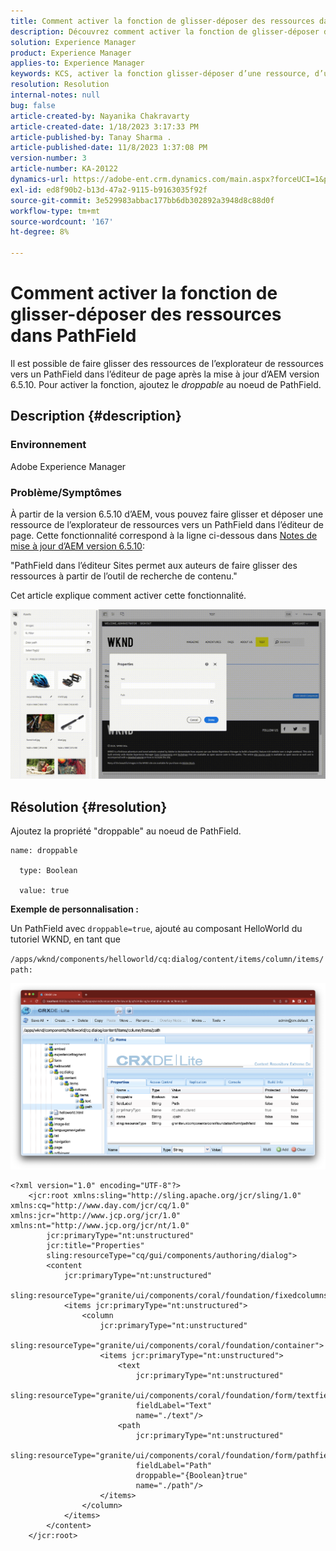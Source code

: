 ```yaml
---
title: Comment activer la fonction de glisser-déposer des ressources dans PathField
description: Découvrez comment activer la fonction de glisser-déposer des ressources dans PathField de l’éditeur de page.
solution: Experience Manager
product: Experience Manager
applies-to: Experience Manager
keywords: KCS, activer la fonction glisser-déposer d’une ressource, d’un champ de chemin, d’un AEM, de l’éditeur de page
resolution: Resolution
internal-notes: null
bug: false
article-created-by: Nayanika Chakravarty
article-created-date: 1/18/2023 3:17:33 PM
article-published-by: Tanay Sharma .
article-published-date: 11/8/2023 1:37:08 PM
version-number: 3
article-number: KA-20122
dynamics-url: https://adobe-ent.crm.dynamics.com/main.aspx?forceUCI=1&pagetype=entityrecord&etn=knowledgearticle&id=ac3fab38-4397-ed11-aad1-6045bd006b4b
exl-id: ed8f90b2-b13d-47a2-9115-b9163035f92f
source-git-commit: 3e529983abbac177bb6db302892a3948d8c88d0f
workflow-type: tm+mt
source-wordcount: '167'
ht-degree: 8%

---
```


# Comment activer la fonction de glisser-déposer des ressources dans PathField


Il est possible de faire glisser des ressources de l’explorateur de ressources vers un PathField dans l’éditeur de page après la mise à jour d’AEM version 6.5.10. Pour activer la fonction, ajoutez le *droppable* au noeud de PathField.

## Description {#description}


### Environnement

Adobe Experience Manager

### Problème/Symptômes

À partir de la version 6.5.10 d’AEM, vous pouvez faire glisser et déposer une ressource de l’explorateur de ressources vers un PathField dans l’éditeur de page. Cette fonctionnalité correspond à la ligne ci-dessous dans [Notes de mise à jour d’AEM version 6.5.10](https://experienceleague.adobe.com/docs/experience-manager-65/release-notes/service-pack/6-5-10.html):

&quot;PathField dans l’éditeur Sites permet aux auteurs de faire glisser des ressources à partir de l’outil de recherche de contenu.&quot;

Cet article explique comment activer cette fonctionnalité.

![](assets/___b33fab38-4397-ed11-aad1-6045bd006b4b___.gif)


## Résolution {#resolution}


Ajoutez la propriété &quot;droppable&quot; au noeud de PathField.


```
name: droppable

  type: Boolean

  value: true
```


<b>Exemple de personnalisation :</b>

Un PathField avec `droppable=true`, ajouté au composant HelloWorld du tutoriel WKND, en tant que

`/apps/wknd/components/helloworld/cq:dialog/content/items/column/items/path:`

![](assets/6106400f-2b07-ed11-82e4-00224808e483.png)


```
<?xml version="1.0" encoding="UTF-8"?>
    <jcr:root xmlns:sling="http://sling.apache.org/jcr/sling/1.0" xmlns:cq="http://www.day.com/jcr/cq/1.0" xmlns:jcr="http://www.jcp.org/jcr/1.0" xmlns:nt="http://www.jcp.org/jcr/nt/1.0"
        jcr:primaryType="nt:unstructured"
        jcr:title="Properties"
        sling:resourceType="cq/gui/components/authoring/dialog">
        <content
            jcr:primaryType="nt:unstructured"
            sling:resourceType="granite/ui/components/coral/foundation/fixedcolumns">
            <items jcr:primaryType="nt:unstructured">
                <column
                    jcr:primaryType="nt:unstructured"
                    sling:resourceType="granite/ui/components/coral/foundation/container">
                    <items jcr:primaryType="nt:unstructured">
                        <text
                            jcr:primaryType="nt:unstructured"
                            sling:resourceType="granite/ui/components/coral/foundation/form/textfield"
                            fieldLabel="Text"
                            name="./text"/>
                        <path
                            jcr:primaryType="nt:unstructured"
                            sling:resourceType="granite/ui/components/coral/foundation/form/pathfield"
                            fieldLabel="Path"
                            droppable="{Boolean}true"
                            name="./path"/>
                    </items>
                </column>
            </items>
        </content>
    </jcr:root>
```
